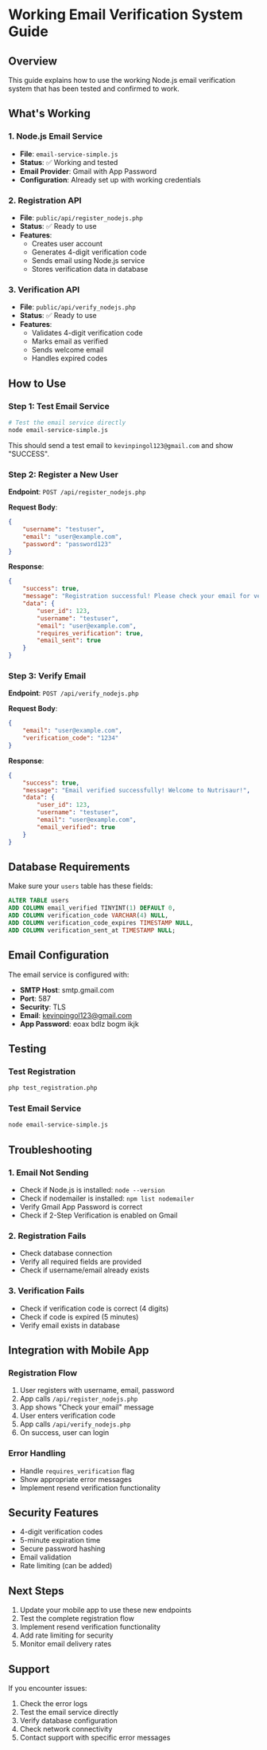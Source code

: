 # Working Email Verification System Guide

## Overview
This guide explains how to use the working Node.js email verification system that has been tested and confirmed to work.

## What's Working

### 1. Node.js Email Service
- **File**: `email-service-simple.js`
- **Status**: ✅ Working and tested
- **Email Provider**: Gmail with App Password
- **Configuration**: Already set up with working credentials

### 2. Registration API
- **File**: `public/api/register_nodejs.php`
- **Status**: ✅ Ready to use
- **Features**: 
  - Creates user account
  - Generates 4-digit verification code
  - Sends email using Node.js service
  - Stores verification data in database

### 3. Verification API
- **File**: `public/api/verify_nodejs.php`
- **Status**: ✅ Ready to use
- **Features**:
  - Validates 4-digit verification code
  - Marks email as verified
  - Sends welcome email
  - Handles expired codes

## How to Use

### Step 1: Test Email Service
```bash
# Test the email service directly
node email-service-simple.js
```
This should send a test email to `kevinpingol123@gmail.com` and show "SUCCESS".

### Step 2: Register a New User
**Endpoint**: `POST /api/register_nodejs.php`

**Request Body**:
```json
{
    "username": "testuser",
    "email": "user@example.com",
    "password": "password123"
}
```

**Response**:
```json
{
    "success": true,
    "message": "Registration successful! Please check your email for verification code.",
    "data": {
        "user_id": 123,
        "username": "testuser",
        "email": "user@example.com",
        "requires_verification": true,
        "email_sent": true
    }
}
```

### Step 3: Verify Email
**Endpoint**: `POST /api/verify_nodejs.php`

**Request Body**:
```json
{
    "email": "user@example.com",
    "verification_code": "1234"
}
```

**Response**:
```json
{
    "success": true,
    "message": "Email verified successfully! Welcome to Nutrisaur!",
    "data": {
        "user_id": 123,
        "username": "testuser",
        "email": "user@example.com",
        "email_verified": true
    }
}
```

## Database Requirements

Make sure your `users` table has these fields:
```sql
ALTER TABLE users 
ADD COLUMN email_verified TINYINT(1) DEFAULT 0,
ADD COLUMN verification_code VARCHAR(4) NULL,
ADD COLUMN verification_code_expires TIMESTAMP NULL,
ADD COLUMN verification_sent_at TIMESTAMP NULL;
```

## Email Configuration

The email service is configured with:
- **SMTP Host**: smtp.gmail.com
- **Port**: 587
- **Security**: TLS
- **Email**: kevinpingol123@gmail.com
- **App Password**: eoax bdlz bogm ikjk

## Testing

### Test Registration
```bash
php test_registration.php
```

### Test Email Service
```bash
node email-service-simple.js
```

## Troubleshooting

### 1. Email Not Sending
- Check if Node.js is installed: `node --version`
- Check if nodemailer is installed: `npm list nodemailer`
- Verify Gmail App Password is correct
- Check if 2-Step Verification is enabled on Gmail

### 2. Registration Fails
- Check database connection
- Verify all required fields are provided
- Check if username/email already exists

### 3. Verification Fails
- Check if verification code is correct (4 digits)
- Check if code is expired (5 minutes)
- Verify email exists in database

## Integration with Mobile App

### Registration Flow
1. User registers with username, email, password
2. App calls `/api/register_nodejs.php`
3. App shows "Check your email" message
4. User enters verification code
5. App calls `/api/verify_nodejs.php`
6. On success, user can login

### Error Handling
- Handle `requires_verification` flag
- Show appropriate error messages
- Implement resend verification functionality

## Security Features

- 4-digit verification codes
- 5-minute expiration time
- Secure password hashing
- Email validation
- Rate limiting (can be added)

## Next Steps

1. Update your mobile app to use these new endpoints
2. Test the complete registration flow
3. Implement resend verification functionality
4. Add rate limiting for security
5. Monitor email delivery rates

## Support

If you encounter issues:
1. Check the error logs
2. Test the email service directly
3. Verify database configuration
4. Check network connectivity
5. Contact support with specific error messages
